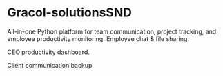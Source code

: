# Gracol-solutionsSND
All-in-one Python platform for team communication, project tracking, and employee productivity monitoring.
Employee chat & file sharing.

CEO productivity dashboard.

Client communication backup
